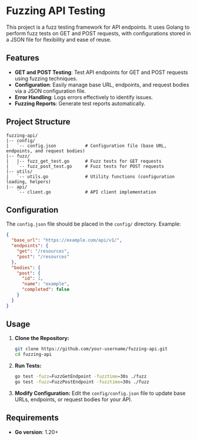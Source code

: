 # Fuzzing API Testing

This project is a fuzz testing framework for API endpoints. It uses Golang to perform fuzz tests on GET and POST requests, with configurations stored in a JSON file for flexibility and ease of reuse.

## Features

- **GET and POST Testing**: Test API endpoints for GET and POST requests using fuzzing techniques.
- **Configuration**: Easily manage base URL, endpoints, and request bodies via a JSON configuration file.
- **Error Handling**: Logs errors effectively to identify issues.
- **Fuzzing Reports**: Generate test reports automatically.

## Project Structure

```plaintext
fuzzing-api/
|-- config/
|   `-- config.json           # Configuration file (base URL, endpoints, and request bodies)
|-- fuzz/
|   |-- fuzz_get_test.go      # Fuzz tests for GET requests
|   `-- fuzz_post_test.go     # Fuzz tests for POST requests
|-- utils/
|   `-- utils.go              # Utility functions (configuration loading, helpers)
|-- api/
    `-- client.go             # API client implementation
```

## Configuration

The `config.json` file should be placed in the `config/` directory. Example:

```json
{
  "base_url": "https://example.com/api/v1/",
  "endpoints": {
    "get": "/resources",
    "post": "/resources"
  },
  "bodies": {
    "post": {
      "id": 1,
      "name": "example",
      "completed": false
    }
  }
}
```

## Usage

1. **Clone the Repository:**
   ```bash
   git clone https://github.com/your-username/fuzzing-api.git
   cd fuzzing-api
   ```

2. **Run Tests:**
   ```bash
   go test -fuzz=FuzzGetEndpoint -fuzztime=30s ./fuzz
   go test -fuzz=FuzzPostEndpoint -fuzztime=30s ./fuzz
   ```

3. **Modify Configuration:**
   Edit the `config/config.json` file to update base URLs, endpoints, or request bodies for your API.

## Requirements

- **Go version**: 1.20+

